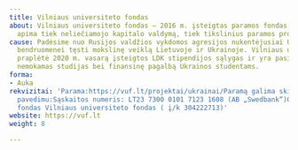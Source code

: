 ```yaml
---
title: Vilniaus universiteto fondas
about: Vilniaus universiteto fondas – 2016 m. įsteigtas paramos fondas, kurio veikla
  apima tiek neliečiamojo kapitalo valdymą, tiek tikslinius paramos projektus.
cause: Padėsime nuo Rusijos valdžios vykdomos agresijos nukentėjusiai Ukrainos akademinei
  bendruomenei tęsti mokslinę veiklą Lietuvoje ir Ukrainoje. Vilniaus universitetas
  praplėtė 2020 m. vasarą įsteigtos LDK stipendijos sąlygas ir yra pasiruošęs pasiūlyti
  nemokamas studijas bei finansinę pagalbą Ukrainos studentams.
forma:
- Auka
rekvizitai: 'Parama:https://vuf.lt/projektai/ukrainai/Paramą galima skirti ir bankiniu
  pavedimu:Sąskaitos numeris: LT23 7300 0101 7123 1608 (AB „Swedbank“)Gavėjas: Paramos
  fondas Vilniaus universiteto fondas ( į/k 304222713)'
website: https://vuf.lt
weight: 8

---
```

